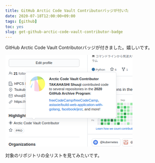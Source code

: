 ```yaml
---
title: GitHub Arctic Code Vault Contributorバッジが付いた
date: 2020-07-18T12:00:00+09:00
tags: [github]
toc: yes
slug: get-github-arctic-code-vault-contributor-badge
---
```


GitHub Arctic Code Vault Contributorバッジが付きました。嬉しいです。

<!--more-->

![Arctic Code Vault Contributorバッジ](images/github-arctic-code-vault-contributor.png)

対象のリポジトリの全リストを見てみたいです。
